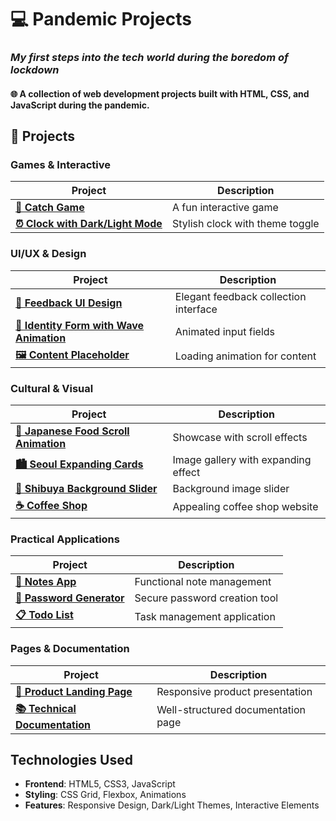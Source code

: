 # 💻 Pandemic Projects

### *My first steps into the tech world during the boredom of lockdown*

#### 🌐 A collection of web development projects built with HTML, CSS, and JavaScript during the pandemic. 


## 📁 Projects

### Games & Interactive
| Project | Description |
|---------|-------------|
| **[🎯 Catch Game](https://carolinagles.github.io/HTML-CSS-JS/Catch-game/index.html)** | A fun interactive game |
| **[⏰ Clock with Dark/Light Mode](https://carolinagles.github.io/HTML-CSS-JS/Clock-dark-light-mode/index.html)** | Stylish clock with theme toggle |

### UI/UX & Design
| Project | Description |
|---------|-------------|
| **[💬 Feedback UI Design](https://carolinagles.github.io/HTML-CSS-JS/Feedback-ui-design/index.html)** | Elegant feedback collection interface |
| **[🌊 Identity Form with Wave Animation](https://carolinagles.github.io/HTML-CSS-JS/Identify-yourself-form-input-wave/index.html)** | Animated input fields |
| **[🖼️ Content Placeholder](https://carolinagles.github.io/HTML-CSS-JS/content-placeholder/index.html)** | Loading animation for content |

### Cultural & Visual
| Project | Description |
|---------|-------------|
| **[🍣 Japanese Food Scroll Animation](https://carolinagles.github.io/HTML-CSS-JS/Japanese-traditional-food-scroll-animation/index.html)** | Showcase with scroll effects |
| **[🏙️ Seoul Expanding Cards](https://carolinagles.github.io/HTML-CSS-JS/Seoul-expanding-cardsl/index.html)** | Image gallery with expanding effect |
| **[🗼 Shibuya Background Slider](https://carolinagles.github.io/HTML-CSS-JS/Shibuya-background-slider/index.html)** | Background image slider |
| **[☕ Coffee Shop](https://carolinagles.github.io/HTML-CSS-JS/coffeeshop/index.html)** | Appealing coffee shop website |

### Practical Applications
| Project | Description |
|---------|-------------|
| **[📝 Notes App](https://carolinagles.github.io/HTML-CSS-JS/Notes-app/index.html)** | Functional note management |
| **[🔑 Password Generator](https://carolinagles.github.io/HTML-CSS-JS/Password-generator/index.html)** | Secure password creation tool |
| **[📋 Todo List](https://carolinagles.github.io/HTML-CSS-JS/Todo-list/index.html)** | Task management application |

### Pages & Documentation
| Project | Description |
|---------|-------------|
| **[🛒 Product Landing Page](https://carolinagles.github.io/HTML-CSS-JS/Product-Landing-Page/index.html)** | Responsive product presentation |
| **[📚 Technical Documentation](https://carolinagles.github.io/HTML-CSS-JS/Technical-Documentation-Page/index.html)** | Well-structured documentation page |


## Technologies Used

- **Frontend**: HTML5, CSS3, JavaScript 
- **Styling**: CSS Grid, Flexbox, Animations
- **Features**: Responsive Design, Dark/Light Themes, Interactive Elements
